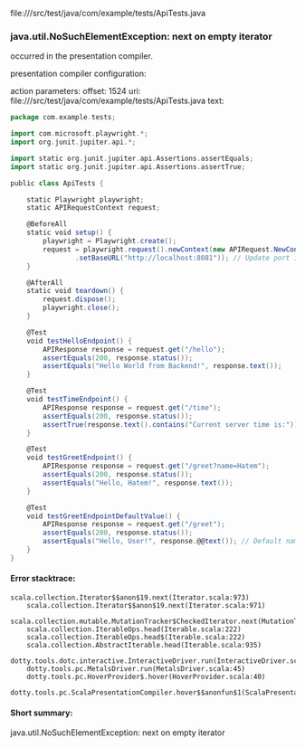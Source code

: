 file://<WORKSPACE>/src/test/java/com/example/tests/ApiTests.java
### java.util.NoSuchElementException: next on empty iterator

occurred in the presentation compiler.

presentation compiler configuration:


action parameters:
offset: 1524
uri: file://<WORKSPACE>/src/test/java/com/example/tests/ApiTests.java
text:
```scala
package com.example.tests;

import com.microsoft.playwright.*;
import org.junit.jupiter.api.*;

import static org.junit.jupiter.api.Assertions.assertEquals;
import static org.junit.jupiter.api.Assertions.assertTrue;

public class ApiTests {

    static Playwright playwright;
    static APIRequestContext request;

    @BeforeAll
    static void setup() {
        playwright = Playwright.create();
        request = playwright.request().newContext(new APIRequest.NewContextOptions()
                .setBaseURL("http://localhost:8081")); // Update port if needed
    }

    @AfterAll
    static void teardown() {
        request.dispose();
        playwright.close();
    }

    @Test
    void testHelloEndpoint() {
        APIResponse response = request.get("/hello");
        assertEquals(200, response.status());
        assertEquals("Hello World from Backend!", response.text());
    }

    @Test
    void testTimeEndpoint() {
        APIResponse response = request.get("/time");
        assertEquals(200, response.status());
        assertTrue(response.text().contains("Current server time is:"));
    }

    @Test
    void testGreetEndpoint() {
        APIResponse response = request.get("/greet?name=Hatem");
        assertEquals(200, response.status());
        assertEquals("Hello, Hatem!", response.text());
    }

    @Test
    void testGreetEndpointDefaultValue() {
        APIResponse response = request.get("/greet");
        assertEquals(200, response.status());
        assertEquals("Hello, User!", response.@@text()); // Default name should be "User"
    }
}

```



#### Error stacktrace:

```
scala.collection.Iterator$$anon$19.next(Iterator.scala:973)
	scala.collection.Iterator$$anon$19.next(Iterator.scala:971)
	scala.collection.mutable.MutationTracker$CheckedIterator.next(MutationTracker.scala:76)
	scala.collection.IterableOps.head(Iterable.scala:222)
	scala.collection.IterableOps.head$(Iterable.scala:222)
	scala.collection.AbstractIterable.head(Iterable.scala:935)
	dotty.tools.dotc.interactive.InteractiveDriver.run(InteractiveDriver.scala:164)
	dotty.tools.pc.MetalsDriver.run(MetalsDriver.scala:45)
	dotty.tools.pc.HoverProvider$.hover(HoverProvider.scala:40)
	dotty.tools.pc.ScalaPresentationCompiler.hover$$anonfun$1(ScalaPresentationCompiler.scala:376)
```
#### Short summary: 

java.util.NoSuchElementException: next on empty iterator